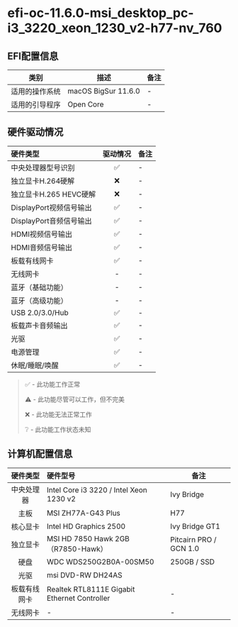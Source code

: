 # efi-oc-11.6.0-msi_desktop_pc-i3_3220_xeon_1230_v2-h77-nv_760

## EFI配置信息

|      类别      | 描述                | 备注 |
| :------------: | ------------------- | ---- |
| 适用的操作系统 | macOS BigSur 11.6.0 | -    |
| 适用的引导程序 | Open Core           | -    |

## 硬件驱动情况

| 硬件类型                | 驱动情况 | 备注 |
| :---------------------- | :------: | ---- |
| 中央处理器型号识别      |    ✅     | -    |
| 独立显卡H.264硬解       |    ❌     | -    |
| 独立显卡H.265 HEVC硬解  |    ❌     | -    |
| DisplayPort视频信号输出 |    ✅     | -    |
| DisplayPort音频信号输出 |    ✅     | -    |
| HDMI视频信号输出        |    ✅     | -    |
| HDMI音频信号输出        |    ✅     | -    |
| 板载有线网卡            |    ✅     | -    |
| 无线网卡                |    -     | -    |
| 蓝牙（基础功能）        |    -     | -    |
| 蓝牙（高级功能）        |    -     | -    |
| USB 2.0/3.0/Hub         |    ✅     | -    |
| 板载声卡音频输出        |    ✅     | -    |
| 光驱                    |    ✅     | -    |
| 电源管理                |    ✅     | -    |
| 休眠/睡眠/唤醒          |    ✅     | -    |

> ✅ - 此功能工作正常
>
> ⚠️ - 此功能尽管可以工作，但不完美
>
> ❌ - 此功能无法正常工作
>
> ❔ - 此功能工作状态未知

## 计算机配置信息

|   硬件类型   | 硬件型号                                     | 备注                   |
| :----------: | :------------------------------------------- | ---------------------- |
|  中央处理器  | Intel Core i3 3220 / Intel Xeon 1230 v2      | Ivy Bridge             |
|     主板     | MSI ZH77A-G43 Plus                           | H77                    |
|   核心显卡   | Intel HD Graphics 2500                       | Ivy Bridge GT1         |
|   独立显卡   | MSI HD 7850 Hawk 2GB（R7850-Hawk）           | Pitcairn PRO / GCN 1.0 |
|     硬盘     | WDC WDS250G2B0A-00SM50                       | 250GB / SSD            |
|     光驱     | msi DVD-RW DH24AS                            |                        |
| 板载有线网卡 | Realtek RTL8111E Gigabit Ethernet Controller | -                      |
|   无线网卡   | -                                            | -                      |
